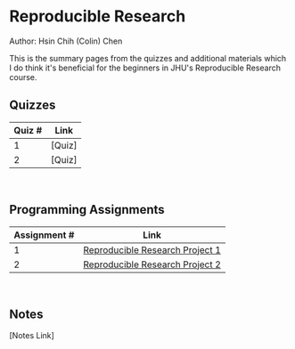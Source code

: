 # Reproducible Research

Author: Hsin Chih (Colin) Chen </br>

This is the summary pages from the quizzes and additional materials which I do think it's beneficial for the beginners in JHU's Reproducible Research course.</br>

## Quizzes
Quiz # | Link 
--- | --- 
1 | [Quiz]
2 | [Quiz]
</br>

## Programming Assignments
Assignment # | Link 
--- | --- 
1 | [Reproducible Research Project 1](https://github.com/hsc251/RLearn/tree/master/05_Reproducible_Research/project1)
2 | [Reproducible Research Project 2](https://github.com/hsc251/RLearn/tree/master/05_Reproducible_Research/project2)
</br>

## Notes
[Notes Link]
